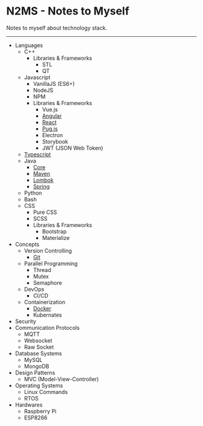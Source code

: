 
# N2MS - Notes to Myself

Notes to myself about technology stack.

---

* Languages
  * C++
    * Libraries & Frameworks
      * STL
      * QT
  * Javascript
    * VanillaJS (ES6+)
    * NodeJS
    * NPM
    * Libraries & Frameworks
      * Vue.js
      * [Angular](Languages/Javascript/Libraries%20&%20Frameworks/Angular)
      * [React](Languages/Javascript/Libraries%20&%20Frameworks/React)
      * [Pug.js](Languages/Javascript/Libraries%20&%20Frameworks/Pug.js)
      * Electron
      * Storybook
      * JWT (JSON Web Token)
  * [Typescript](Languages/Typescript)
  * Java
    * [Core](Languages/Java/Core)
    * [Maven](Languages/Java/Maven)
    * [Lombok](Languages/Java/Lombok)
    * [Spring](Languages/Java/Spring)
  * Python
  * Bash
  * CSS
    * Pure CSS
    * SCSS
    * Libraries & Frameworks
      * Bootstrap
      * Materialize
* Concepts
  * Version Controlling
    * [Git](Concepts/Version%20Controlling/Git)
  * Parallel Programming
    * Thread
    * Mutex
    * Semaphore
  * DevOps
    * CI/CD
  * Containerization
    * [Docker](Concepts/Containerization/Docker)
    * Kubernates
* Security
* Communication Protocols
  * MQTT
  * Websocket
  * Raw Socket
* Database Systems
  * MySQL
  * MongoDB
* Design Patterns
  * MVC (Model-View-Controller)
* Operating Systems
  * Linux Commands
  * RTOS
* Hardwares
  * Raspberry Pi
  * ESP8266
  
